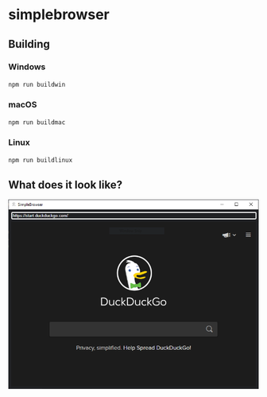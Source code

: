 # simplebrowser

## Building

### Windows

`npm run buildwin`

### macOS

`npm run buildmac`

### Linux

`npm run buildlinux`

## What does it look like?

![](screenshot.PNG)
